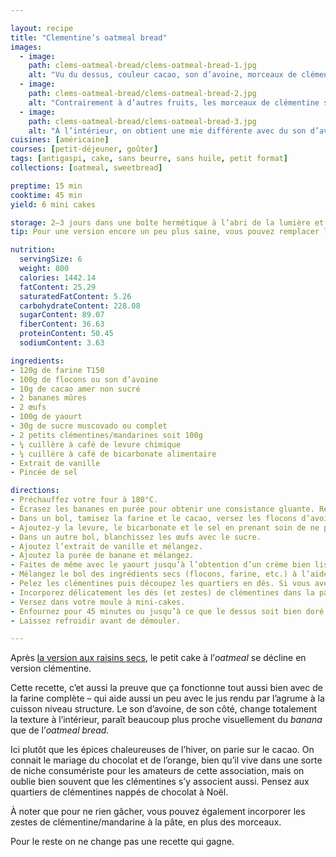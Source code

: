 ```yaml
---

layout: recipe
title: "Clementine’s oatmeal bread"
images:
  - image:
    path: clems-oatmeal-bread/clems-oatmeal-bread-1.jpg
    alt: "Vu du dessus, couleur cacao, son d’avoine, morceaux de clémentine bien oranges."
  - image:
    path: clems-oatmeal-bread/clems-oatmeal-bread-2.jpg
    alt: "Contrairement à d’autres fruits, les morceaux de clémentine sont bien moins dessechés à la surface."
  - image:
    path: clems-oatmeal-bread/clems-oatmeal-bread-3.jpg
    alt: "À l’intérieur, on obtient une mie différente avec du son d’avoine."
cuisines: [américaine]
courses: [petit-déjeuner, goûter]
tags: [antigaspi, cake, sans beurre, sans huile, petit format]
collections: [oatmeal, sweetbread]

preptime: 15 min
cooktime: 45 min
yield: 6 mini cakes

storage: 2–3 jours dans une boîte hermétique à l’abri de la lumière et de la chaleur. 5 jours au frigo. 2 mois au congélateur.
tip: Pour une version encore un peu plus saine, vous pouvez remplacer le sucre par du miel ou du sirop d’érable.

nutrition:
  servingSize: 6
  weight: 800
  calories: 1442.14
  fatContent: 25.29
  saturatedFatContent: 5.26
  carbohydrateContent: 228.08
  sugarContent: 89.07
  fiberContent: 36.63
  proteinContent: 50.45
  sodiumContent: 3.63

ingredients:
- 120g de farine T150
- 100g de flocons ou son d’avoine
- 10g de cacao amer non sucré
- 2 bananes mûres 
- 2 œufs
- 100g de yaourt
- 30g de sucre muscovado ou complet
- 2 petits clémentines/mandarines soit 100g
- ¼ cuillère à café de levure chimique
- ¼ cuillère à café de bicarbonate alimentaire
- Extrait de vanille 
- Pincée de sel 

directions:
- Préchauffez votre four à 180°C.
- Écrasez les bananes en purée pour obtenir une consistance gluante. Réservez.
- Dans un bol, tamisez la farine et le cacao, versez les flocons d’avoine. Mélangez. 
- Ajoutez-y la levure, le bicarbonate et le sel en prenant soin de ne pas les mettre en contact pour le moment. Réservez.
- Dans un autre bol, blanchissez les œufs avec le sucre. 
- Ajoutez l’extrait de vanille et mélangez.
- Ajoutez la purée de banane et mélangez.
- Faites de même avec le yaourt jusqu’à l’obtention d’un crème bien lisse.
- Mélangez le bol des ingrédients secs (flocons, farine, etc.) à l’aide d’un fouet puis incorporez le en 2 fois dans le bol des ingrédients humides à l’aide d’une maryse.
- Pelez les clémentines puis découpez les quartiers en dés. Si vous avez décidé d’incorporer les zestes, zestez avant de peler.
- Incorporez délicatement les dés (et zestes) de clémentines dans la pâte à l’aide d’une maryse.
- Versez dans votre moule à mini-cakes.
- Enfournez pour 45 minutes ou jusqu’à ce que le dessus soit bien doré et que la pointe d’un couteau ressorte légèrement humide.
- Laissez refroidir avant de démouler.

---
```


Après [la version aux raisins secs](raisin-oatmeal-bread.html), le petit cake à l’<i lang="en">oatmeal</i> se décline en version clémentine.

Cette recette, c’et aussi la preuve que ça fonctionne tout aussi bien avec de la farine complète – qui aide aussi un peu avec le jus rendu par l’agrume à la cuisson niveau structure. Le son d’avoine, de son côté, change totalement la texture à l’intérieur, paraît beaucoup plus proche visuellement du <i lang="en">banana</i> que de l’<i lang="en">oatmeal bread.</i>

Ici plutôt que les épices chaleureuses de l’hiver, on parie sur le cacao. On connait le mariage du chocolat et de l’orange, bien qu’il vive dans une sorte de niche consumériste pour les amateurs de cette association, mais on oublie bien souvent que les clémentines s’y associent aussi. Pensez aux quartiers de clémentines nappés de chocolat à Noël.

À noter que pour ne rien gâcher, vous pouvez également incorporer les zestes de clémentine/mandarine à la pâte, en plus des morceaux.

Pour le reste on ne change pas une recette qui gagne.